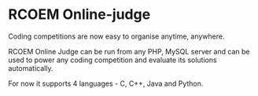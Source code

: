 RCOEM Online-judge
=========
Coding competitions are now easy to organise anytime, anywhere.

RCOEM Online Judge can be run from any PHP, MySQL server and can be used to power any coding competition and evaluate its solutions automatically.

For now it supports 4 languages - C, C++, Java and Python.
